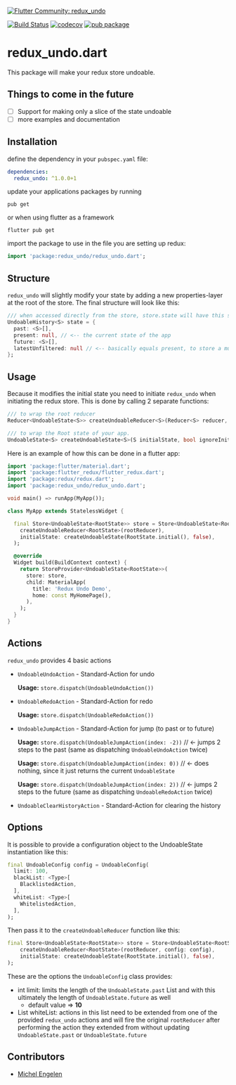 [![Flutter Community: redux_undo](https://fluttercommunity.dev/_github/header/redux_undo)](https://github.com/fluttercommunity/community)

[![Build Status](https://travis-ci.com/fluttercommunity/redux_undo.svg?branch=master)](https://travis-ci.com/fluttercommunity/redux_undo)
[![codecov](https://codecov.io/gh/fluttercommunity/redux_undo/branch/master/graph/badge.svg)](https://codecov.io/gh/fluttercommunity/redux_undo)
[![pub package](https://img.shields.io/pub/v/redux_undo.svg)](https://pub.dartlang.org/packages/redux_undo)

# redux_undo.dart

This package will make your redux store undoable.

## Things to come in the future
- [ ] Support for making only a slice of the state undoable
- [ ] more examples and documentation

## Installation

define the dependency in your `pubspec.yaml` file:
```yaml
dependencies:
  redux_undo: ^1.0.0+1
```

update your applications packages by running
```shell
pub get
```

or when using flutter as a framework
```shell
flutter pub get
```

import the package to use in the file you are setting up redux:
```dart
import 'package:redux_undo/redux_undo.dart';
```

## Structure

`redux_undo` will slightly modify your state by adding a new properties-layer at the root of the store. The final structure will look like this:
```dart
/// when accessed directly from the store, store.state will have this structure
UndoableHistory<S> state = {
  past: <S>[],
  present: null, // <-- the current state of the app
  future: <S>[],
  latestUnfiltered: null // <-- basically equals present, to store a mutual state before storing it into past or future 
};
```

## Usage

Because it modifies the initial state you need to initiate `redux_undo` when initiating the redux store.
This is done by calling 2 separate functions:

```dart
/// to wrap the root reducer
Reducer<UndoableState<S>> createUndoableReducer<S>(Reducer<S> reducer, { UndoableConfig config });

/// to wrap the Root state of your app.
UndoableState<S> createUndoableState<S>(S initialState, bool ignoreInitialState);
```

Here is an example of how this can be done in a flutter app:
```dart
import 'package:flutter/material.dart';
import 'package:flutter_redux/flutter_redux.dart';
import 'package:redux/redux.dart';
import 'package:redux_undo/redux_undo.dart';

void main() => runApp(MyApp());

class MyApp extends StatelessWidget {

  final Store<UndoableState<RootState>> store = Store<UndoableState<RootState>>(
    createUndoableReducer<RootState>(rootReducer),
    initialState: createUndoableState(RootState.initial(), false),
  );

  @override
  Widget build(BuildContext context) {
    return StoreProvider<UndoableState<RootState>>(
      store: store,
      child: MaterialApp(
        title: 'Redux Undo Demo',
        home: const MyHomePage(),
      ),
    );
  }
}
```

## Actions

`redux_undo` provides 4 basic actions

- `UndoableUndoAction` - Standard-Action for undo
    
    **Usage:** `store.dispatch(UndoableUndoAction())`
- `UndoableRedoAction` - Standard-Action for redo
    
    **Usage:** `store.dispatch(UndoableRedoAction())`
- `UndoableJumpAction` - Standard-Action for jump (to past or to future)
    
    **Usage:** `store.dispatch(UndoableJumpAction(index: -2))` // <- jumps 2 steps to the past (same as dispatching `UndoableUndoAction` twice)
    
    **Usage:** `store.dispatch(UndoableJumpAction(index: 0))` // <- does nothing, since it just returns the current `UndoableState`
    
    **Usage:** `store.dispatch(UndoableJumpAction(index: 2))` // <- jumps 2 steps to the future (same as dispatching `UndoableRedoAction` twice)

- `UndoableClearHistoryAction` - Standard-Action for clearing the history

## Options

It is possible to provide a configuration object to the UndoableState instantiation like this:
```dart
final UndoableConfig config = UndoableConfig(
  limit: 100,
  blackList: <Type>[
    BlacklistedAction,
  ],
  whiteList: <Type>[
    WhitelistedAction,
  ],
);
```

Then pass it to the `createUndoableReducer` function like this:
```dart
final Store<UndoableState<RootState>> store = Store<UndoableState<RootState>>(
    createUndoableReducer<RootState>(rootReducer, config: config),
    initialState: createUndoableState(RootState.initial(), false),
);
```
These are the options the `UndoableConfig` class provides:
- int limit: limits the length of the `UndoableState.past` List and with this ultimately the length of `UndoableState.future` as well
    - default value => **10**
- List<Type> whiteList: actions in this list need to be extended from one of the provided `redux_undo` actions and will fire the original `rootReducer` after performing the action they extended from without updating `UndoableState.past` or `UndoableState.future`  

## Contributors

  * [Michel Engelen](https://github.com/michelengelen)
